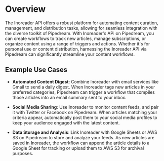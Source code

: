 # Overview

The Inoreader API offers a robust platform for automating content curation, management, and distribution tasks, allowing for seamless integration with the diverse toolkit of Pipedream. With Inoreader's API on Pipedream, you can create workflows to track new articles, manage subscriptions, or organize content using a range of triggers and actions. Whether it's for personal use or content distribution, harnessing the Inoreader API via Pipedream can significantly streamline your content workflows.

## Example Use Cases

- **Automated Content Digest**: Combine Inoreader with email services like Gmail to send a daily digest. When Inoreader tags new articles in your preferred categories, Pipedream can trigger a workflow that compiles those articles into an email summary sent to your inbox.

- **Social Media Sharing**: Use Inoreader to monitor content feeds, and pair it with Twitter or Facebook on Pipedream. When articles matching your criteria appear, automatically post them to your social media profiles to keep your audience engaged with the latest content.

- **Data Storage and Analysis**: Link Inoreader with Google Sheets or AWS S3 on Pipedream to store and analyze your feeds. As new articles are saved in Inoreader, the workflow can append the article details to a Google Sheet for tracking or upload them to AWS S3 for archival purposes.
